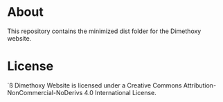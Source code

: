 # About

This repository contains the minimized dist folder for the Dimethoxy website.

# License
´ß
Dimethoxy Website is licensed under a Creative Commons Attribution-NonCommercial-NoDerivs 4.0 International License.
